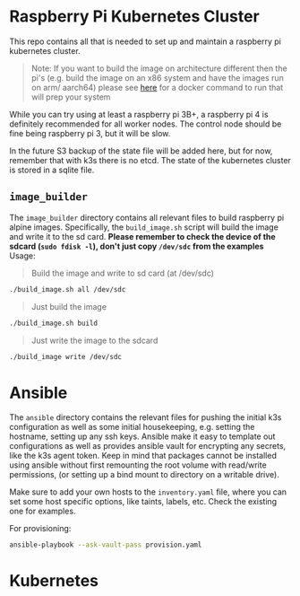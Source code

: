 # Raspberry Pi Kubernetes Cluster
This repo contains all that is needed to set up and maintain a raspberry pi kubernetes cluster.
> Note: If you want to build the image on architecture different then the pi's (e.g. build the image on an x86 system and have the images run on arm/ aarch64) please see [here](https://github.com/raspi-alpine/builder) for a docker command to run that will prep your system

While you can try using at least a raspberry pi 3B+, a raspberry pi 4 is definitely recommended for all worker nodes. The control node should be fine being raspberry pi 3, but it will be slow.

In the future S3 backup of the state file will be added here, but for now, remember that with k3s there is no etcd. The state of the kubernetes cluster is stored in a sqlite file.

## `image_builder`
The `image_builder` directory contains all relevant files to build raspberry pi alpine images. Specifically, the `build_image.sh` script will build the image and write it to the sd card.
**Please remember to check the device of the sdcard (`sudo fdisk -l`), don't just copy `/dev/sdc` from the examples**
Usage:
> Build the image and write to sd card (at /dev/sdc)
```bash
./build_image.sh all /dev/sdc
```

> Just build the image
```bash
./build_image.sh build
```

> Just write the image to the sdcard
```bash
./build_image write /dev/sdc
```

# Ansible
The `ansible` directory contains the relevant files for pushing the initial k3s configuration as well as some initial housekeeping, e.g. setting the hostname, setting up any ssh keys. Ansible make it easy to template out configurations as well as provides ansible vault for encrypting any secrets, like the k3s agent token. Keep in mind that packages cannot be installed using ansible without first remounting the root volume with read/write permissions, (or setting up a bind mount to directory on a writable drive).

Make sure to add your own hosts to the `inventory.yaml` file, where you can set some host specific options, like taints, labels, etc. Check the existing one for examples.

For provisioning:
```bash
ansible-playbook --ask-vault-pass provision.yaml
```

# Kubernetes

